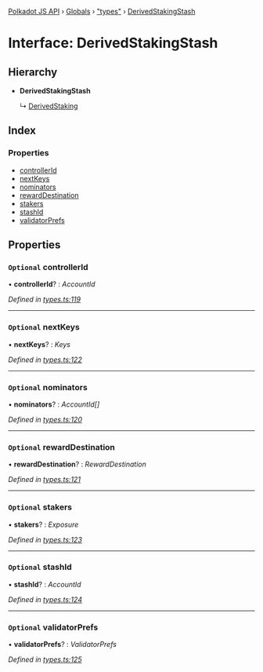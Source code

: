[Polkadot JS API](../README.md) › [Globals](../globals.md) › ["types"](../modules/_types_.md) › [DerivedStakingStash](_types_.derivedstakingstash.md)

# Interface: DerivedStakingStash

## Hierarchy

* **DerivedStakingStash**

  ↳ [DerivedStaking](_types_.derivedstaking.md)

## Index

### Properties

* [controllerId](_types_.derivedstakingstash.md#optional-controllerid)
* [nextKeys](_types_.derivedstakingstash.md#optional-nextkeys)
* [nominators](_types_.derivedstakingstash.md#optional-nominators)
* [rewardDestination](_types_.derivedstakingstash.md#optional-rewarddestination)
* [stakers](_types_.derivedstakingstash.md#optional-stakers)
* [stashId](_types_.derivedstakingstash.md#optional-stashid)
* [validatorPrefs](_types_.derivedstakingstash.md#optional-validatorprefs)

## Properties

### `Optional` controllerId

• **controllerId**? : *AccountId*

*Defined in [types.ts:119](https://github.com/polkadot-js/api/blob/287ceb2ded/packages/api-derive/src/types.ts#L119)*

___

### `Optional` nextKeys

• **nextKeys**? : *Keys*

*Defined in [types.ts:122](https://github.com/polkadot-js/api/blob/287ceb2ded/packages/api-derive/src/types.ts#L122)*

___

### `Optional` nominators

• **nominators**? : *AccountId[]*

*Defined in [types.ts:120](https://github.com/polkadot-js/api/blob/287ceb2ded/packages/api-derive/src/types.ts#L120)*

___

### `Optional` rewardDestination

• **rewardDestination**? : *RewardDestination*

*Defined in [types.ts:121](https://github.com/polkadot-js/api/blob/287ceb2ded/packages/api-derive/src/types.ts#L121)*

___

### `Optional` stakers

• **stakers**? : *Exposure*

*Defined in [types.ts:123](https://github.com/polkadot-js/api/blob/287ceb2ded/packages/api-derive/src/types.ts#L123)*

___

### `Optional` stashId

• **stashId**? : *AccountId*

*Defined in [types.ts:124](https://github.com/polkadot-js/api/blob/287ceb2ded/packages/api-derive/src/types.ts#L124)*

___

### `Optional` validatorPrefs

• **validatorPrefs**? : *ValidatorPrefs*

*Defined in [types.ts:125](https://github.com/polkadot-js/api/blob/287ceb2ded/packages/api-derive/src/types.ts#L125)*
